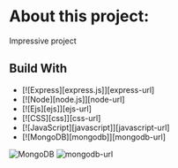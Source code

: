 # About this project:

Impressive project

## Build With

- [![Express][express.js]][express-url]
- [![Node][node.js]][node-url]
- [![Ejs][ejs]][ejs-url]
- [![CSS][css]][css-url]
- [![JavaScript][javascript]][javascript-url]
- [![MongoDB][mongodb]][mongodb-url]

<!-- MARKDOWN LINKS & IMAGES -->
<!-- https://www.markdownguide.org/basic-syntax/#reference-style-links -->

![MongoDB](https://img.shields.io/badge/MongoDB-%234ea94b.svg?style=for-the-badge&logo=mongodb&logoColor=white)
![mongodb-url](https://www.mongodb.com/docs/)

